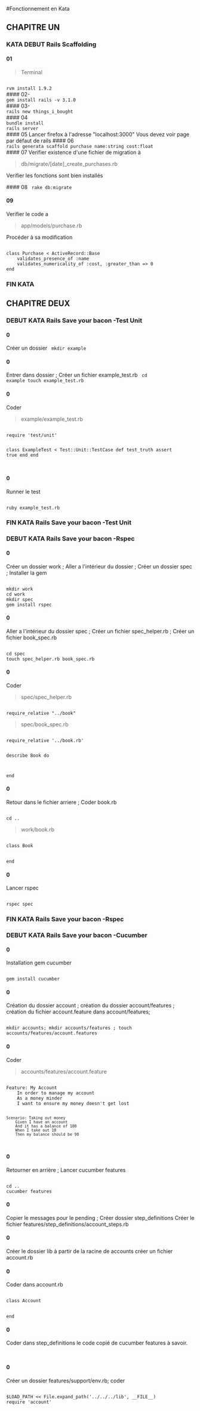#Fonctionnement en Kata

## CHAPITRE UN ##


### KATA DEBUT Rails Scaffolding

#### 01
>Terminal 

<code>
rvm install 1.9.2
</code>
#### 02-
<code>
gem install rails -v 3.1.0
</code>
#### 03-
<code>
rails new things_i_bought
</code>
#### 04
<code>
bundle install 
rails server
</code>
#### 05
Lancer firefox à l'adresse  "localhost:3000"
Vous devez voir page par défaut de rails
#### 06
<code>
rails generata scaffold purchase name:string cost:float
</code>
#### 07
Verifier existence d'une fichier de migration à

> db/migrate/[date]_create_purchases.rb

Verifier les fonctions sont bien installés

#### 08
<code>
rake db:migrate
</code>

#### 09

Verifier le code a 
>app/models/purchase.rb

Procéder à sa modification

<code>
class Purchase < ActiveRecord::Base
	validates_presence_of :name
	validates_numericality_of :cost, :greater_than => 0
end
</code>


### FIN KATA

## CHAPITRE DEUX ##

### DEBUT KATA Rails Save your bacon -Test Unit 

#### 0
Créer un dossier
<code>
mkdir example
</code>

#### 0
Entrer dans dossier ; Créer un fichier example_test.rb
<code>
cd example
touch example_test.rb
</code>

#### 0
Coder

>example/example_test.rb

<code>
require 'test/unit'

class ExampleTest < Test::Unit::TestCase
	def test_truth
		assert true
	end
end

</code>

#### 0
Runner le test

<code>
ruby example_test.rb
</code>

### FIN KATA Rails Save your bacon -Test Unit

### DEBUT KATA Rails Save your bacon -Rspec

#### 0
Créer un dossier work ; Aller a l'intérieur du dossier ; Créer un dossier spec ; Installer la gem 

<code>
mkdir work
cd work 
mkdir spec
gem install rspec
</code>

#### 0
Aller a l'intérieur du dossier spec ; Créer un fichier spec_helper.rb ; Créer un fichier book_spec.rb

<code>
cd spec
touch spec_helper.rb book_spec.rb
</code>

#### 0
Coder 

>spec/spec_helper.rb

<code>
require_relative "../book"
</code>

>spec/book_spec.rb

<code>
require_relative '../book.rb'

describe Book do

end
</code>

#### 0
Retour dans le fichier arriere ; Coder book.rb

<code>
cd .. 
</code>

>work/book.rb

<code>
class Book

end
</code>

#### 0
Lancer rspec

<code>
rspec spec
</code>

### FIN KATA Rails Save your bacon -Rspec

### DEBUT KATA Rails Save your bacon -Cucumber

#### 0
Installation gem cucumber

<code>
gem install cucumber
</code>

#### 0
Création du dossier account ; création du dossier account/features ; création du fichier account.feature dans account/features;

<code>
mkdir accounts; mkdir accounts/features ; touch accounts/features/account.features
</code>


#### 0
Coder 

>accounts/features/account.feature

<code>
Feature: My Account
	In order to manage my account
	As a money minder
	I want to ensure my money doesn't get lost

	Scenario: Taking out money
		Given I have an account
		And it has a balance of 100
		When I take out 10
		Then my balance should be 90

</code>

#### 0

Retourner en arrière ; Lancer cucumber features

<code>
cd ..
cucumber features
</code>

#### 0

Copier le messages pour le pending ; 
Créer dossier step_definitions
Créer le fichier features/step_definitions/account_steps.rb


#### 0

Créer le dossier lib à partir de la racine de accounts
créer un fichier account.rb

#### 0
Coder dans account.rb 

<code>
class Account

end
</code>

#### 0
Coder dans step_definitions le code copié de cucumber features à  savoir.
<code>

</code>

#### 0

Créer un dossier features/support/env.rb;
coder 

<code>
$LOAD_PATH << File.expand_path('../../../lib', __FILE__)
require 'account'

</code>